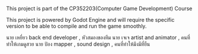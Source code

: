 This project is part of the CP352203(Computer Game Development) Course

This project is powered by Godot Engine and will require the specific version to be able to compile and run the game smoothly.

นาย เหยี่ยว back end developer , หัวสมองของทีม
นาย เจเจ artist and animator , คนที่ทำให้เกมดูสวย
นาย ป้อง mapper , sound design , คนที่ทำให้มึงมีที่ยืน
